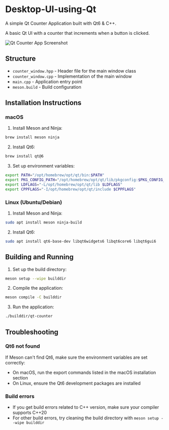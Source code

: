 # Desktop-UI-using-Qt

A simple Qt Counter Application built with Qt6 \& C++.

A basic Qt UI with a counter that increments when a button is clicked.

![Qt Counter App Screenshot](https://media3.giphy.com/media/v1.Y2lkPTc5MGI3NjExano0amUxZXRkeWQ3NGNtZzdid3RwdDlrNWRjeTl5bngyb2RhOWsxcCZlcD12MV9pbnRlcm5hbF9naWZfYnlfaWQmY3Q9Zw/M1ry5H6cCcH8v9Xfqc/giphy.gif)


## Structure
- `counter_window.hpp` - Header file for the main window class
- `counter_window.cpp` - Implementation of the main window
- `main.cpp` - Application entry point
- `meson.build` - Build configuration

## Installation Instructions

### macOS

1. Install Meson and Ninja:
```bash
brew install meson ninja
```

2. Install Qt6:
```bash
brew install qt@6
```

3. Set up environment variables:
```bash
export PATH="/opt/homebrew/opt/qt/bin:$PATH"
export PKG_CONFIG_PATH="/opt/homebrew/opt/qt/lib/pkgconfig:$PKG_CONFIG_PATH"
export LDFLAGS="-L/opt/homebrew/opt/qt/lib $LDFLAGS"
export CPPFLAGS="-I/opt/homebrew/opt/qt/include $CPPFLAGS"
```

### Linux (Ubuntu/Debian)

1. Install Meson and Ninja:
```bash
sudo apt install meson ninja-build
```

2. Install Qt6:
```bash
sudo apt install qt6-base-dev libqt6widgets6 libqt6core6 libqt6gui6
```


## Building and Running

1. Set up the build directory:
```bash
meson setup --wipe builddir
```

2. Compile the application:
```bash
meson compile -C builddir
```

3. Run the application:
```bash
./builddir/qt-counter
```

## Troubleshooting

### Qt6 not found
If Meson can't find Qt6, make sure the environment variables are set correctly:
- On macOS, run the export commands listed in the macOS installation section
- On Linux, ensure the Qt6 development packages are installed

### Build errors
- If you get build errors related to C++ version, make sure your compiler supports C++20
- For other build errors, try cleaning the build directory with `meson setup --wipe builddir`

